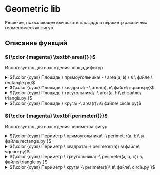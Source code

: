 # Geometric lib
Решение, позволяющее вычислять площадь и периметр различных геометрических фигур
## Описание функций
###  ${\color {magenta} \textbf{area()}  }$ 
Используется для нахождения площади фигур
<details>
<summary>${\color {cyan} Площадь \ прямоугольника\ - \ area(a, b) \ в \ файле \ rectangle.py}$ </summary>
Функция использует формулу для нахождения площади прямоугольника по двум сторонам: S = ab

Параметры:
  - a (float): длина прямоугольника
  - b (float): ширина прямоугольника

Возвращаемое значение:
  - area (float): площадь прямоугольника

Пример вызова: area(3, 5) -> 15
</details>

<details>
<summary>${\color {cyan} Площадь \ квадрата\ - \ area(a)\ в\ файле\ square.py}$ </summary>

Функция использует формулу для нахождения площади квадрата по длине его стороны: S = a * a

Параметр:
  - a (float): сторона квадрата

Возвращаемое значение:
  - area (float): площадь квадрата

Пример вызова: area(2) -> 4

</details>


<details>
  <summary>${\color {cyan} Площадь \ треугольника\ -\ area(a, h)\ в\ файле\ triangle.py }$ </summary>
Функция использует формулу площади треугольника по длине одной из его сторон и проведенной к этой стороне высоты: S = ah / 2

Параметры:
  - a (float): сторона треугольника
  - h (float): длина перпендикулярной ей высоты

Возвращаемое значение:
  - area (float): площадь треугольника

Пример вызова: area(2.5, 4) -> 5
</details>
<details>
 <summary>${\color {cyan} Площадь \ круга\ -\ area(r)\ в\ файле\ circle.py}$ </summary>
Функция использует формулу площади круга по его радиусу: S = $\pi$ * (r ^ 2).

Параметр:
  - r (float): радиус круга

Возвращаемое значение:
  - area (float): площадь круга

Пример вызова: area(1) -> 3.141592653589793238462643383
</details>

### ${\color {magenta} \textbf{perimeter()}}$
Используется для нахождения периметра фигур

<details>

<summary>${\color {cyan} Периметр \  прямоугольника\ -\ perimeter(a, b)\ в\ файле\ rectangle.py }$</summary>
Функция использует формулу для нахождения периметра прямоугольника по длине двух его сторон: P = (a + b) * 2
Параметры:
  - a (float): длина прямоугольника
  - b (float): ширина прямоугольника

Возвращаемое значение:
  - perimeter (float): периметр прямоугольника

Пример вызова: perimeter(2.5, 3.5) -> 12
</details>

<details>
<summary>${\color {cyan} Периметр \ квадрата\ -\ perimeter(a)\ в\ файле\ square.py}$ </summary>

Функция использует формулу для нахождения периметра квадрата по длине его стороны: P = 4a

Параметр:
  - a (float): сторона квадрата

Возвращаемое значение:
  - perimeter (float): периметр квадрата

Пример вызова: perimeter(25) -> 100

</details>


<details>
  <summary>${\color {cyan} Периметр \  треугольника\ -\ perimeter(a, b, c)\ в\ файле\ triangle.py }$ </summary>
Функция использует формулу для нахождения периметра треугольника по трем его сторонам: S = a + b + c

Параметры:
  - a (float): длина первой  стороны треугольника
  - b (float): длина второй  стороны треугольника
  - c (float): длина третьей стороны треугольника

Возвращает целое число:
  - perimeter (int): периметр треугольника

Пример вызова: perimeter(3, 4, 5) -> 15
</details>
<details> 
  <summary> ${\color {cyan} Периметр \ круга\ -\ perimeter(r)\ в\ файле\ circle.py }$ </summary>
Функция использует формулу для нахождения периметра круга по его радиусу: S = 2 * $\pi$ * r.

Параметр:
  - r (float): радиус круга

Возвращаемое значение:
  - perimeter (float): периметр круга

Пример вызова: area(4) -> 25.132741228718345
</details>